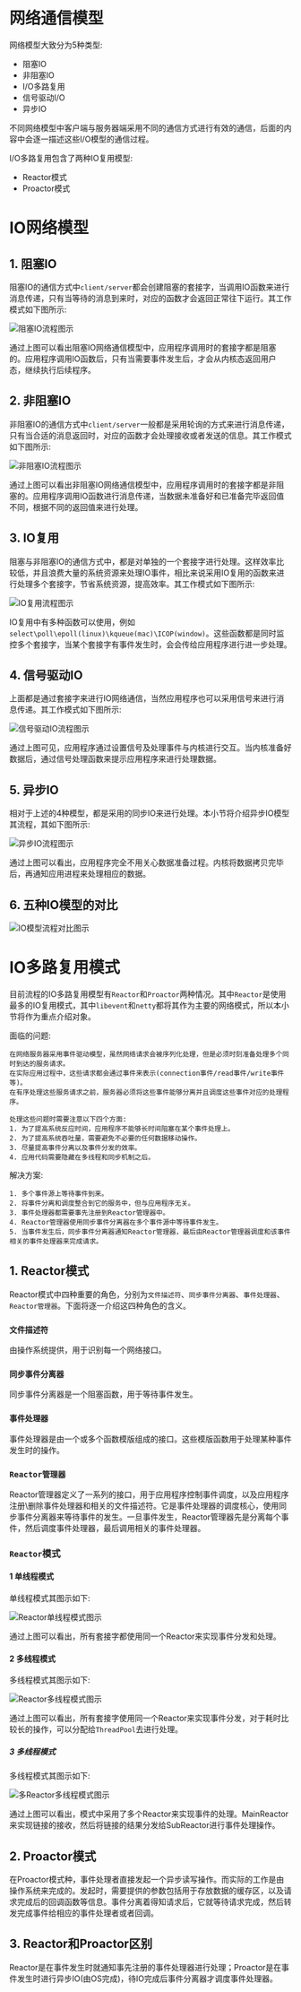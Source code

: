 网络通信模型
====================================
网络模型大致分为5种类型:

* 阻塞IO
* 非阻塞IO
* I/O多路复用
* 信号驱动I/O
* 异步IO

不同网络模型中客户端与服务器端采用不同的通信方式进行有效的通信，后面的内容中会逐一描述这些I/O模型的通信过程。

I/O多路复用包含了两种IO复用模型:

* Reactor模式
* Proactor模式

# IO网络模型

## 1. 阻塞IO
阻塞IO的通信方式中`client/server`都会创建阻塞的套接字，当调用IO函数来进行消息传递，只有当等待的消息到来时，对应的函数才会返回正常往下运行。其工作模式如下图所示:

![阻塞IO流程图示](https://github.com/whynotAC/analysis_memcached/blob/master/network/阻塞IO.jpg)

通过上图可以看出阻塞IO网络通信模型中，应用程序调用时的套接字都是阻塞的。应用程序调用IO函数后，只有当需要事件发生后，才会从内核态返回用户态，继续执行后续程序。

## 2. 非阻塞IO
非阻塞IO的通信方式中`client/server`一般都是采用轮询的方式来进行消息传递，只有当合适的消息返回时，对应的函数才会处理接收或者发送的信息。其工作模式如下图所示:

![非阻塞IO流程图示](https://github.com/whynotAC/analysis_memcached/blob/master/network/非阻塞IO.jpg)

通过上图可以看出非阻塞IO网络通信模型中，应用程序调用时的套接字都是非阻塞的。应用程序调用IO函数进行消息传递，当数据未准备好和已准备完毕返回值不同，根据不同的返回值来进行处理。

## 3. IO复用
阻塞与非阻塞IO的通信方式中，都是对单独的一个套接字进行处理。这样效率比较低，并且浪费大量的系统资源来处理IO事件，相比来说采用IO复用的函数来进行处理多个套接字，节省系统资源，提高效率。其工作模式如下图所示:

![IO复用流程图示](https://github.com/whynotAC/analysis_memcached/blob/master/network/IO复用.jpg)

IO复用中有多种函数可以使用，例如`select\poll\epoll(linux)\kqueue(mac)\ICOP(window)`。这些函数都是同时监控多个套接字，当某个套接字有事件发生时，会会传给应用程序进行进一步处理。

## 4. 信号驱动IO
上面都是通过套接字来进行IO网络通信，当然应用程序也可以采用信号来进行消息传递。其工作模式如下图所示:

![信号驱动IO流程图示](https://github.com/whynotAC/analysis_memcached/blob/master/network/信号驱动IO.jpg)

通过上图可见，应用程序通过设置信号及处理事件与内核进行交互。当内核准备好数据后，通过信号处理函数来提示应用程序来进行处理数据。

## 5. 异步IO
相对于上述的4种模型，都是采用的同步IO来进行处理。本小节将介绍异步IO模型其流程，其如下图所示:

![异步IO流程图示](https://github.com/whynotAC/analysis_memcached/blob/master/network/异步IO.jpg)

通过上图可以看出，应用程序完全不用关心数据准备过程。内核将数据拷贝完毕后，再通知应用进程来处理相应的数据。

## 6. 五种IO模型的对比

![IO模型流程对比图示](https://github.com/whynotAC/analysis_memcached/blob/master/network/IO模型对比.jpg)

# IO多路复用模式
目前流程的IO多路复用模型有`Reactor`和`Proactor`两种情况。其中`Reactor`是使用最多的IO复用模式，其中`libevent`和`netty`都将其作为主要的网络模式，所以本小节将作为重点介绍对象。

面临的问题:

```
在网络服务器采用事件驱动模型，虽然网络请求会被序列化处理，但是必须时刻准备处理多个同时到达的服务请求。
在实际应用过程中，这些请求都会通过事件来表示(connection事件/read事件/write事件等)。
在有序处理这些服务请求之前，服务器必须将这些事件能够分离并且调度这些事件对应的处理程序。

处理这些问题时需要注意以下四个方面:
1. 为了提高系统反应时间，应用程序不能够长时间阻塞在某个事件处理上。
2. 为了提高系统吞吐量，需要避免不必要的任何数据移动操作。
3. 尽量提高事件分离以及事件分发的效率。
4. 应用代码需要隐藏在多线程和同步机制之后。
```

解决方案:

```
1. 多个事件源上等待事件到来。
2. 将事件分离和调度整合到它的服务中，但与应用程序无关。
3. 事件处理器都需要事先注册到Reactor管理器中。
4. Reactor管理器使用同步事件分离器在多个事件源中等待事件发生。
5. 当事件发生后，同步事件分离器通知Reactor管理器，最后由Reactor管理器调度和该事件相关的事件处理器来完成请求。
```

## 1. Reactor模式
Reactor模式中四种重要的角色，分别为`文件描述符`、`同步事件分离器`、`事件处理器`、`Reactor管理器`。下面将逐一介绍这四种角色的含义。

### `文件描述符`
由操作系统提供，用于识别每一个网络接口。

### `同步事件分离器`
同步事件分离器是一个阻塞函数，用于等待事件发生。

### `事件处理器`
事件处理器是由一个或多个函数模版组成的接口。这些模版函数用于处理某种事件发生时的操作。

### `Reactor管理器`
Reactor管理器定义了一系列的接口，用于应用程序控制事件调度，以及应用程序注册\删除事件处理器和相关的文件描述符。它是事件处理器的调度核心，使用同步事件分离器来等待事件的发生。一旦事件发生，Reactor管理器先是分离每个事件，然后调度事件处理器，最后调用相关的事件处理器。

### `Reactor`模式

#### 1 单线程模式
单线程模式其图示如下:

![Reactor单线程模式图示](https://github.com/whynotAC/analysis_memcached/blob/master/network/reactor单线程模式.jpg)

通过上图可以看出，所有套接字都使用同一个Reactor来实现事件分发和处理。

#### 2 多线程模式
多线程模式其图示如下:

![Reactor多线程模式图示](https://github.com/whynotAC/analysis_memcached/blob/master/network/reactor多线程模式.jpg)

通过上图可以看出，所有套接字使用同一个Reactor来实现事件分发，对于耗时比较长的操作，可以分配给`ThreadPool`去进行处理。

##### 3 多线程模式
多线程模式其图示如下:

![多Reactor多线程模式图示](https://github.com/whynotAC/analysis_memcached/blob/master/network/多reactor多线程.jpg)

通过上图可以看出，模式中采用了多个Reactor来实现事件的处理。MainReactor来实现链接的接收，然后将链接的结果分发给SubReactor进行事件处理操作。

## 2. Proactor模式
在Proactor模式种，事件处理者直接发起一个异步读写操作。而实际的工作是由操作系统来完成的。发起时，需要提供的参数包括用于存放数据的缓存区，以及请求完成后的回调函数等信息。事件分离着得知请求后，它就等待请求完成，然后转发完成事件给相应的事件处理者或者回调。

## 3. Reactor和Proactor区别
Reactor是在事件发生时就通知事先注册的事件处理器进行处理；Proactor是在事件发生时进行异步IO(由OS完成)，待IO完成后事件分离器才调度事件处理器。


